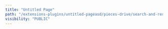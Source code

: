 ```yaml
---
title: "Untitled Page"
path: "/extensions-plugins/untitled-pageasd/pieces-drive/search-and-reuse"
visibility: "PUBLIC"
---
```

